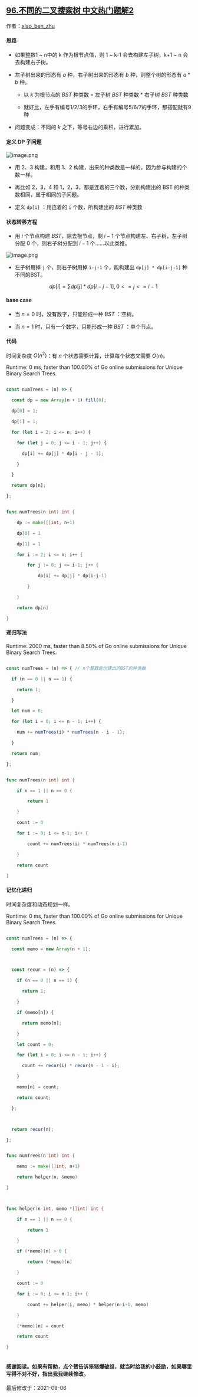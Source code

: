 ## [96.不同的二叉搜索树 中文热门题解2](https://leetcode.cn/problems/unique-binary-search-trees/solutions/100000/shou-hua-tu-jie-san-chong-xie-fa-dp-di-gui-ji-yi-h)

作者：[xiao_ben_zhu](https://leetcode.cn/u/xiao_ben_zhu)

#### 思路
- 如果整数1 ~ n中的 k 作为根节点值，则 1 ~ k-1 会去构建左子树，k+1 ~ n 会去构建右子树。
- 左子树出来的形态有 $a$ 种，右子树出来的形态有 $b$ 种，则整个树的形态有 $a * b$ 种。
  - 以 $k$ 为根节点的 $BST$ 种类数 = 左子树 $BST$ 种类数 * 右子树 $BST$ 种类数
  - 就好比，左手有编号1/2/3的手环，右手有编号5/6/7的手环，那搭配就有9种
- 问题变成：不同的 $k$ 之下，等号右边的乘积，进行累加。
#### 定义 DP 子问题
![image.png](https://pic.leetcode-cn.com/05c10979d187a4b285b21a3681e953674c30f3e6446135f9502488b2544900e3-image.png)


- 用 2、3 构建，和用 1、2 构建，出来的种类数是一样的，因为参与构建的个数一样。
- 再比如 2，3，4 和 1，2，3，都是连着的三个数，分别构建出的 BST 的种类数相同，属于相同的子问题。
- 定义 `dp[i]` ：用连着的 `i` 个数，所构建出的 $BST$ 种类数

#### 状态转移方程
- 用 $i$ 个节点构建 $BST$，除去根节点，剩 $i-1$ 个节点构建左、右子树，左子树分配 $0$ 个，则右子树分配到 $i−1$ 个……以此类推。

![image.png](https://pic.leetcode-cn.com/a4d9d01db1e7abfcc3a047723b17bcb69ab9085cdf22d49955a34ba9d054ae85-image.png)

- 左子树用掉 `j` 个，则右子树用掉 `i-j-1` 个，能构建出 `dp[j] * dp[i-j-1]` 种不同的BST。
   $$dp[i] = ∑dp[j]*dp[i-j-1], 0<=j<=i-1$$
#### base case
- 当 $n = 0$ 时，没有数字，只能形成一种 $BST$ ：空树。
- 当 $n = 1$ 时，只有一个数字，只能形成一种 $BST$ ：单个节点。
#### 代码
时间复杂度 $O(n^2)$：有 $n$ 个状态需要计算，计算每个状态又需要 $O(n)$。
Runtime: 0 ms, faster than 100.00% of Go online submissions for Unique Binary Search Trees.
```js []
const numTrees = (n) => {
  const dp = new Array(n + 1).fill(0);
  dp[0] = 1;
  dp[1] = 1;
  for (let i = 2; i <= n; i++) {
    for (let j = 0; j <= i - 1; j++) {
      dp[i] += dp[j] * dp[i - j - 1];
    }
  }
  return dp[n];
};
```
```go []
func numTrees(n int) int {
	dp := make([]int, n+1)
	dp[0] = 1
	dp[1] = 1
	for i := 2; i <= n; i++ {
		for j := 0; j <= i-1; j++ {
			dp[i] += dp[j] * dp[i-j-1]
		}
	}
	return dp[n]
}
```

#### 递归写法
Runtime: 2000 ms, faster than 8.50% of Go online submissions for Unique Binary Search Trees.
```js []
const numTrees = (n) => { // n个整数能创建出的BST的种类数
  if (n == 0 || n == 1) {
    return 1;
  }
  let num = 0;
  for (let i = 0; i <= n - 1; i++) {
    num += numTrees(i) * numTrees(n - i - 1);
  }
  return num;
};
```
```go []
func numTrees(n int) int {
	if n == 1 || n == 0 {
		return 1
	}
	count := 0
	for i := 0; i <= n-1; i++ {
		count += numTrees(i) * numTrees(n-i-1)
	}
	return count
}
```

#### 记忆化递归
时间复杂度和动态规划一样。
Runtime: 0 ms, faster than 100.00% of Go online submissions for Unique Binary Search Trees.
```js []
const numTrees = (n) => {
  const memo = new Array(n + 1);

  const recur = (n) => {
    if (n == 0 || n == 1) {
      return 1;
    }
    if (memo[n]) {
      return memo[n];
    }
    let count = 0;
    for (let i = 0; i <= n - 1; i++) {
      count += recur(i) * recur(n - 1 - i);
    }
    memo[n] = count;
    return count;
  };

  return recur(n);
};
```
```go []
func numTrees(n int) int {
	memo := make([]int, n+1)
	return helper(n, &memo)
}

func helper(n int, memo *[]int) int {
	if n == 1 || n == 0 {
		return 1
	}
	if (*memo)[n] > 0 {
		return (*memo)[n]
	}
	count := 0
	for i := 0; i <= n-1; i++ {
		count += helper(i, memo) * helper(n-i-1, memo)
	}
	(*memo)[n] = count
	return count
}

```

#### 感谢阅读。如果有帮助，点个赞告诉笨猪爆破组，就当时给我的小鼓励，如果哪里写得不对不好，指出我我继续修改。

最后修改于：2021-09-06